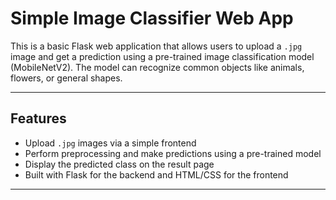 # Simple Image Classifier Web App

This is a basic Flask web application that allows users to upload a `.jpg` image and get a prediction using a pre-trained image classification model (MobileNetV2). The model can recognize common objects like animals, flowers, or general shapes.

---

##  Features

- Upload `.jpg` images via a simple frontend
- Perform preprocessing and make predictions using a pre-trained model
- Display the predicted class on the result page
- Built with Flask for the backend and HTML/CSS for the frontend

---

